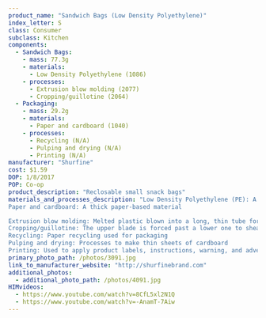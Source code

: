 ```yaml
---
product_name: "Sandwich Bags (Low Density Polyethylene)"
index_letter: S
class: Consumer
subclass: Kitchen
components:
  - Sandwich Bags:
    - mass: 77.3g
    - materials:
      - Low Density Polyethylene (1086)
    - processes:
      - Extrusion blow molding (2077)
      - Cropping/guillotine (2064)
  - Packaging:
    - mass: 29.2g
    - materials:
      - Paper and cardboard (1040)
    - processes:
      - Recycling (N/A)
      - Pulping and drying (N/A)
      - Printing (N/A)
manufacturer: "Shurfine"
cost: $1.59
DOP: 1/8/2017
POP: Co-op
product_description: "Reclosable small snack bags"
materials_and_processes_description: "Low Density Polyethylene (PE): A thermoplastic made from petroleum. It can be found translucent or opaque. It is flexible and tough but breakable
Paper and cardboard: A thick paper-based material

Extrusion blow molding: Melted plastic blown into a long, thin tube for molding
Cropping/guillotine: The upper blade is forced past a lower one to shear sheet material along a straight line
Recycling: Paper recycling used for packaging
Pulping and drying: Processes to make thin sheets of cardboard
Printing: Used to apply product labels, instructions, warning, and advertisements"
primary_photo_path: /photos/3091.jpg
link_to_manufacturer_website: "http://shurfinebrand.com"
additional_photos:
  - additional_photo_path: /photos/4091.jpg
HIMvideos:
  - https://www.youtube.com/watch?v=8CfL5xl2N1Q
  - https://www.youtube.com/watch?v=-AnamT-7Aiw
---
```

